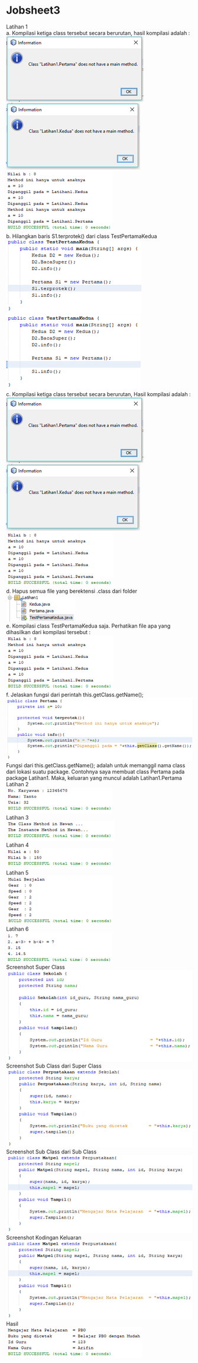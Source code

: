 # Jobsheet3
Latihan 1<br>
a.	Kompilasi ketiga class tersebut secara berurutan, hasil kompilasi adalah :<br>
![alt text](https://github.com/Raditya44/Jobsheet3/blob/master/1.1.PNG)<br>
![alt text](https://github.com/Raditya44/Jobsheet3/blob/master/1.2.PNG)<br>
![alt text](https://github.com/Raditya44/Jobsheet3/blob/master/1.3.PNG)<br>
b.	Hilangkan baris S1.terprotek() dari class TestPertamaKedua<br>
![alt text](https://github.com/Raditya44/Jobsheet3/blob/master/1.6.PNG)<br>
![alt text](https://github.com/Raditya44/Jobsheet3/blob/master/1.7.PNG)<br>
c.	Kompilasi ketiga class tersebut secara berurutan, Hasil kompilasi adalah :<br>
![alt text](https://github.com/Raditya44/Jobsheet3/blob/master/1.1.PNG)<br>
![alt text](https://github.com/Raditya44/Jobsheet3/blob/master/1.2.PNG)<br>
![alt text](https://github.com/Raditya44/Jobsheet3/blob/master/1.4.PNG)<br>
d.	Hapus semua file yang berektensi .class dari folder<br>
![alt text](https://github.com/Raditya44/Jobsheet3/blob/master/1.5.PNG)<br>
e.	Kompilasi class TestPertamaKedua saja. Perhatikan file apa yang dihasilkan dari kompilasi tersebut :<br>
![alt text](https://github.com/Raditya44/Jobsheet3/blob/master/1.4.PNG)<br>
f.	Jelaskan fungsi dari perintah this.getClass.getName();<br>
![alt text](https://github.com/Raditya44/Jobsheet3/blob/master/1.8.PNG)<br>
Fungsi dari this.getClass.getName(); adalah untuk memanggil nama class dari lokasi suatu package. Contohnya saya membuat class Pertama pada package Latihan1. Maka, keluaran yang muncul adalah Latihan1.Pertama<br>
Latihan 2<br>
![alt text](https://github.com/Raditya44/Jobsheet3/blob/master/2.PNG)<br>
Latihan 3<br>
![alt text](https://github.com/Raditya44/Jobsheet3/blob/master/3.PNG)<br>
Latihan 4<br>
![alt text](https://github.com/Raditya44/Jobsheet3/blob/master/4.PNG)<br>
Latihan 5<br>
![alt text](https://github.com/Raditya44/Jobsheet3/blob/master/5.PNG)<br>
Latihan 6<br>
![alt text](https://github.com/Raditya44/Jobsheet3/blob/master/6.PNG)<br>
Screenshot Super Class<br>
![alt text](https://github.com/Raditya44/Jobsheet3/blob/master/TP1.PNG)<br>
Screenshot Sub Class dari Super Class<br>
![alt text](https://github.com/Raditya44/Jobsheet3/blob/master/TP2.PNG)<br>
Screenshot Sub Class dari Sub Class<br>
![alt text](https://github.com/Raditya44/Jobsheet3/blob/master/TP3.PNG)<br>
Screenshot Kodingan Keluaran<br>
![alt text](https://github.com/Raditya44/Jobsheet3/blob/master/TP3.PNG)<br>
Hasil<br>
![alt text](https://github.com/Raditya44/Jobsheet3/blob/master/TP5.PNG)<br>
